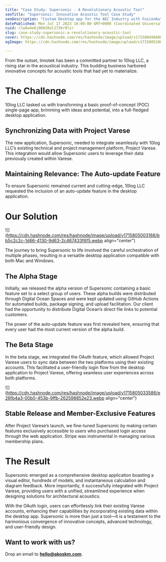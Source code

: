 ```yaml
---
title: "Case Study: Supersonic - A Revolutionary Acoustic Tool"
seoTitle: "Supersonic: Innovative Acoustic Tool Case Study"
seoDescription: "Custom Desktop app for the AEC Industry with FusionAuth, and React with advanced web-based authentication and Custom SaaS integration"
datePublished: Mon Jul 17 2023 10:00:00 GMT+0000 (Coordinated Universal Time)
cuid: clw8a4e6j00020al2736r9lzr
slug: case-study-supersonic-a-revolutionary-acoustic-tool
cover: https://cdn.hashnode.com/res/hashnode/image/upload/v1715804968000/55054475-2326-4ad4-8501-8acba8ee7621.webp
ogImage: https://cdn.hashnode.com/res/hashnode/image/upload/v1715805100323/ede37791-f20e-4e34-a6f1-daf389fb90cb.webp

---
```


From the outset, Innotek has been a committed partner to 10log LLC, a rising star in the acoustical industry. This budding business harbored innovative concepts for acoustic tools that had yet to materialize.

# **The Challenge**

10log LLC tasked us with transforming a basic proof-of-concept (POC) single-page app, brimming with ideas and potential, into a full-fledged desktop application.

## **Synchronizing Data with Project Varese**

The new application, Supersonic, needed to integrate seamlessly with 10log LLC’s existing technical and project management platform, Project Varese. This integration would allow Supersonic users to leverage their data previously created within Varese.

## **Maintaining Relevance: The Auto-update Feature**

To ensure Supersonic remained current and cutting-edge, 10log LLC requested the inclusion of an auto-update feature in the desktop application.

# **Our Solution**

![](https://cdn.hashnode.com/res/hashnode/image/upload/v1715805003168/bb5c2c2c-1d66-4130-9d63-2c467433f6f5.webp align="center")

The journey to bring Supersonic to life involved the careful orchestration of multiple phases, resulting in a versatile desktop application compatible with both Mac and Windows.

## **The Alpha Stage**

Initially, we released the alpha version of Supersonic containing a basic feature set to a select group of users. These alpha builds were distributed through Digital Ocean Spaces and were kept updated using GitHub Actions for automated builds, package signing, and upload facilitation. Our client had the opportunity to distribute Digital Ocean’s direct file links to potential customers.

The power of the auto-update feature was first revealed here, ensuring that every user had the most current version of the alpha build.

## **The Beta Stage**

In the beta stage, we integrated the OAuth feature, which allowed Project Varese users to sync data between the two platforms using their existing accounts. This facilitated a user-friendly login flow from the desktop application to Project Varese, offering seamless user experiences across both platforms.

![](https://cdn.hashnode.com/res/hashnode/image/upload/v1715805033586/e26fb4a3-00b0-453b-9ffb-262598852e23.webp align="center")

## **Stable Release and Member-Exclusive Features**

After Project Varese’s launch, we fine-tuned Supersonic by making certain features exclusively accessible to users who purchased login access through the web application. Stripe was instrumental in managing various membership plans.

# **The Result**

Supersonic emerged as a comprehensive desktop application boasting a visual editor, hundreds of models, and instantaneous calculation and diagram feedback. More importantly, it successfully integrated with Project Varese, providing users with a unified, streamlined experience when designing solutions for architectural acoustics.

With the OAuth login, users can effortlessly link their existing Varese accounts, enhancing their capabilities by incorporating existing data within the desktop app. Supersonic is more than just a tool—it is a testament to the harmonious convergence of innovative concepts, advanced technology, and user-friendly design.

## **Want to work with us?**

Drop an email to [**hello@akoskm.com**](mailto:hello@akoskm.com).